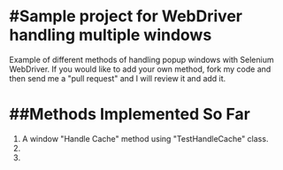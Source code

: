 #Sample project for WebDriver handling multiple windows
===========================

Example of different methods of handling popup windows with Selenium WebDriver.  If you would like
to add your own method, fork my code and then send me a "pull request" and I will review it and
add it.

##Methods Implemented So Far
===========================
1. A window "Handle Cache" method using "TestHandleCache" class.
2. 
3. 

